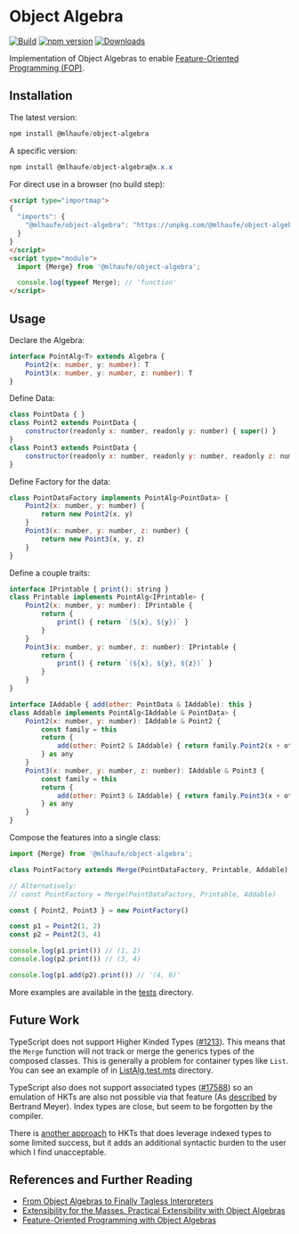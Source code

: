 # Object Algebra

[![Build](https://github.com/mlhaufe/object-algebra/workflows/Build/badge.svg?branch=master)](https://github.com/mlhaufe/object-algebra/actions?query=workflow%3ABuild%2FRelease)
[![npm version](https://badge.fury.io/js/%40mlhaufe%2Fobject-algebra.svg)](https://www.npmjs.com/package/@mlhaufe/object-algebra)
[![Downloads](https://img.shields.io/npm/dm/@mlhaufe/object-algebra.svg)](https://www.npmjs.com/package/@mlhaufe/object-algebra)

Implementation of Object Algebras to enable [Feature-Oriented Programming (FOP)](https://en.wikipedia.org/wiki/Feature-oriented_programming).

## Installation

The latest version:

```powershell
npm install @mlhaufe/object-algebra
```

A specific version:

```powershell
npm install @mlhaufe/object-algebra@x.x.x
```

For direct use in a browser (no build step):

```html
<script type="importmap">
{
  "imports": {
    "@mlhaufe/object-algebra": "https://unpkg.com/@mlhaufe/object-algebra/index.mjs",
  }
}
</script>
<script type="module">
  import {Merge} from '@mlhaufe/object-algebra';

  console.log(typeof Merge); // 'function'
</script>
```

## Usage

Declare the Algebra:

```ts
interface PointAlg<T> extends Algebra {
    Point2(x: number, y: number): T
    Point3(x: number, y: number, z: number): T
}
```

Define Data:

```js
class PointData { }
class Point2 extends PointData {
    constructor(readonly x: number, readonly y: number) { super() }
}
class Point3 extends PointData {
    constructor(readonly x: number, readonly y: number, readonly z: number) { super() }
}
```

Define Factory for the data:

```js
class PointDataFactory implements PointAlg<PointData> {
    Point2(x: number, y: number) {
        return new Point2(x, y)
    }
    Point3(x: number, y: number, z: number) {
        return new Point3(x, y, z)
    }
}
```

Define a couple traits:

```js
interface IPrintable { print(): string }
class Printable implements PointAlg<IPrintable> {
    Point2(x: number, y: number): IPrintable {
        return {
            print() { return `(${x}, ${y})` }
        }
    }
    Point3(x: number, y: number, z: number): IPrintable {
        return {
            print() { return `(${x}, ${y}, ${z})` }
        }
    }
}

interface IAddable { add(other: PointData & IAddable): this }
class Addable implements PointAlg<IAddable & PointData> {
    Point2(x: number, y: number): IAddable & Point2 {
        const family = this
        return {
            add(other: Point2 & IAddable) { return family.Point2(x + other.x, y + other.y) }
        } as any
    }
    Point3(x: number, y: number, z: number): IAddable & Point3 {
        const family = this
        return {
            add(other: Point3 & IAddable) { return family.Point3(x + other.x, y + other.y, z + other.z) }
        } as any
    }
}
```

Compose the features into a single class:

```js
import {Merge} from '@mlhaufe/object-algebra';

class PointFactory extends Merge(PointDataFactory, Printable, Addable) { }

// Alternatively:
// const PointFactory = Merge(PointDataFactory, Printable, Addable)

const { Point2, Point3 } = new PointFactory()

const p1 = Point2(1, 2)
const p2 = Point2(3, 4)

console.log(p1.print()) // (1, 2)
console.log(p2.print()) // (3, 4)

console.log(p1.add(p2).print()) // '(4, 6)'
```

More examples are available in the [tests](./src/tests/) directory.

## Future Work

TypeScript does not support Higher Kinded Types ([#1213](<https://github.com/microsoft/TypeScript/issues/1213>)).
This means that the `Merge` function will not track or merge the generics types of the composed classes.
This is generally a problem for container types like `List`. You can see an example of in
[ListAlg.test.mts](./src/tests/ListAlg.test.mts) directory.

TypeScript also does not support associated types ([#17588](https://github.com/microsoft/TypeScript/issues/17588))
so an emulation of HKTs are also not possible via that feature (As [described](https://dl.acm.org/doi/pdf/10.1145/28697.28738) by Bertrand Meyer). Index types are close, but seem to be forgotten by the compiler.

There is [another approach](https://gcanti.github.io/fp-ts/modules/HKT.ts.html) to HKTs that does leverage indexed types to some limited success, but it adds an additional syntactic burden to the user which I find unacceptable.

## References and Further Reading

- [From Object Algebras to Finally Tagless Interpreters](https://oleksandrmanzyuk.wordpress.com/2014/06/18/from-object-algebras-to-finally-tagless-interpreters-2/)
- [Extensibility for the Masses. Practical Extensibility with Object Algebras](https://www.cs.utexas.edu/~wcook/Drafts/2012/ecoop2012.pdf)
- [Feature-Oriented Programming with Object Algebras](https://www.cs.utexas.edu/~wcook/Drafts/2012/FOPwOA.pdf)
